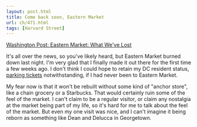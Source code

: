 ```yaml
---
layout: post.html
title: Come back soon, Eastern Market
url: ch/471.html
tags: [Harvard Street]
---
```

[Washington Post: Eastern Market: What We've Lost](http://blog.washingtonpost.com/rawfisher/2007/04/eastern_market_what_weve_lost.html)

It's all over the news, so you've likely heard, but Eastern Market burned down last night. I'm very glad that I finally made it out there for the first time a few weeks ago. I don't think I could hope to retain my DC resident status, [parking tickets](http://columbiaheights.complainthub.com/articles/2007/04/19/i-think-im-officially-a-dc-resident-now) notwithstanding, if I had never been to Eastern Market. 

My fear now is that it won't be rebuilt without some kind of "anchor store", like a chain grocery or a Starbucks. That would certainly ruin some of the feel of the market. I can't claim to be a regular visitor, or claim any nostalgia at the market being part of my life, so it's hard for me to talk about the feel of the market. But even my one visit was nice, and I can't imagine it being reborn as something like Dean and Delucca in Georgetown.
